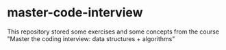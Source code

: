 # master-code-interview
This repository stored some exercises and some concepts from the course "Master the coding interview: data structures + algorithms"
